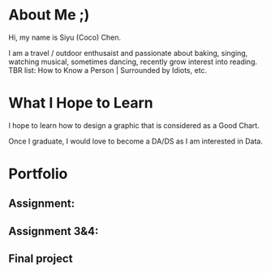 # About Me ;)
Hi, my name is Siyu (Coco) Chen. 

I am a travel / outdoor enthusaist and passionate about baking, singing, watching musical, sometimes dancing, recently grow interest into reading. 
    TBR list: How to Know a Person | Surrounded by Idiots, etc. 

# What I Hope to Learn
I hope to learn how to design a graphic that is considered as a Good Chart.

Once I graduate, I would love to become a DA/DS as I am interested in Data.

# Portfolio

## Assignment: 

## Assignment 3&4: 

## Final project